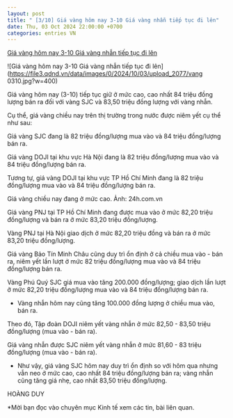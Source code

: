 ```yaml
---
layout: post
title: " [3/10] Giá vàng hôm nay 3-10 Giá vàng nhẫn tiếp tục đi lên"
date: Thu, 03 Oct 2024 22:00:00 +0700
categories: entries VN
---
```

[Giá vàng hôm nay 3-10 Giá vàng nhẫn tiếp tục đi lên](https://www.qdnd.vn/kinh-te/tin-tuc/gia-vang-chieu-nay-3-10-vang-nhan-tiep-tuc-di-len-797136)

![Giá vàng hôm nay 3-10 Giá vàng nhẫn tiếp tục đi lên](https://file3.qdnd.vn/data/images/0/2024/10/03/upload_2077/vang 0310.jpg?w=400)

Giá vàng hôm nay (3-10) tiếp tục giữ ở mức cao, cao nhất 84 triệu đồng lượng bán ra đối với vàng SJC và 83,50 triệu đồng lượng với vàng nhẫn.

Cụ thể, giá vàng chiều nay trên thị trường trong nước được niêm yết cụ thể như sau:

Giá vàng SJC đang là 82 triệu đồng/lượng mua vào và 84 triệu đồng/lượng bán ra.

Giá vàng DOJI tại khu vực Hà Nội đang là 82 triệu đồng/lượng mua vào và 84 triệu đồng/lượng bán ra.

Tương tự, giá vàng DOJI tại khu vực TP Hồ Chí Minh đang là 82 triệu đồng/lượng mua vào và 84 triệu đồng/lượng bán ra.

Giá vàng chiều nay đang ở mức cao. Ảnh: 24h.com.vn

Giá vàng PNJ tại TP Hồ Chí Minh đang được mua vào ở mức 82,20 triệu đồng/lượng và bán ra ở mức 83,20 triệu đồng/lượng.

Vàng PNJ tại Hà Nội giao dịch ở mức 82,20 triệu đồng và bán ra ở mức 83,20 triệu đồng/lượng.

Giá vàng Bảo Tín Minh Châu cũng duy trì ổn định ở cả chiều mua vào - bán ra, niêm yết lần lượt ở mức 82 triệu đồng/lượng mua vào và 84 triệu đồng/lượng bán ra.

Vàng Phú Quý SJC giá mua vào tăng 200.000 đồng/lượng; giao dịch lần lượt ở mức 82,20 triệu đồng/lượng mua vào và 84 triệu đồng/lượng bán ra.

* Vàng nhẫn hôm nay cũng tăng 100.000 đồng lượng ở chiều mua vào, bán ra.

Theo đó, Tập đoàn DOJI niêm yết vàng nhẫn ở mức 82,50 - 83,50 triệu đồng/lượng (mua vào - bán ra).

Giá vàng nhẫn được SJC niêm yết vàng nhẫn ở mức 81,60 - 83 triệu đồng/lượng (mua vào - bán ra).

* Như vậy, giá vàng SJC hôm nay duy trì ổn định so với hôm qua nhưng vẫn neo ở mức cao, cao nhất 84 triệu đồng/lượng bán ra; vàng nhẫn cũng tăng giá nhẹ, cao nhất 83,50 triệu đồng/lượng.

HOÀNG DUY

*Mời bạn đọc vào chuyên mục Kinh tế xem các tin, bài liên quan.

